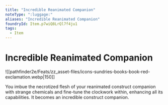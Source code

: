```yaml
---
title: "Incredible Reanimated Companion"
noteType: ":luggage:"
aliases: "Incredible Reanimated Companion"
foundryId: Item.p7wiQ8LrQl7f4ju1
tags:
  - Item
---
```


# Incredible Reanimated Companion
![[pathfinder2e/Feats/zz_asset-files/icons-sundries-books-book-red-exclamation.webp|150]]

You imbue the necrotized flesh of your reanimated construct companion with strange chemicals and fine-tune the clockwork within, enhancing all its capabilities. It becomes an incredible construct companion.
